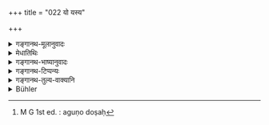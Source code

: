+++
title = "022 यो यस्य"

+++

<details><summary>गङ्गानथ-मूलानुवादः</summary>

Which (of these) is lawful for which caste, what are the good and bad points of each, the good and bad effects of each upon the offspring,—all this I shall explain to you.—(22)
</details>

<details><summary>मेधातिथिः</summary>

धर्माद् अनपेतो **धर्म्यः** शास्त्रविहित इत्य् अर्थः । **यस्य** च विवाहस्य **यौ गुणदोषौ** इष्टानिष्टफलहेतुत्वाद् गुणदोषौ । **प्रसवे** ऽपत्यजन्मनि । **गुणा** गुणाह् **अगुणाः** दोषाः[^७४] । वोडुर् एव स्वर्गनरकादिलक्षणौ गुणदोषौ, तत्प्रयोजनम् अर्थात् स्वर्गादिकम् । या ईदृशा एव भवन्ति । गतार्थम् अपि भूयः प्रतिपत्तये कथयन्ति ॥ ३.२२ ॥


[^७४]:
     M G 1st ed. : aguṇo doṣaḥ
</details>

<details><summary>गङ्गानथ-भाष्यानुवादः</summary>

‘*Lawful*’—that which is not fallen from the law; *i.e*., prescribed by the scriptures.

‘*What are the good and bad points of each form*’—*i.e*., which points in each are conducive to desirable and which to undesirable results.

‘*Offspring*’—*i.e*., in the birth of children.

‘*Good effects*’—good qualities. ‘*Bad effects*’—defects. In reality, the ‘good and bad effects,’ in the form of Heaven and Hell, pertain to the bridegroom; but here they stand for that which brings about these effects.

Though this is already implied in what has gone before (in the first line), yet it is mentioned again for the purpose of making the idea clearer.—(22)
</details>

<details><summary>गङ्गानथ-टिप्पन्यः</summary>

This verse is quoted in *Madanapārijāta* (p. 155) as introducing the enumeration of the different forms of marriage.
</details>

<details><summary>गङ्गानथ-तुल्य-वाक्यानि</summary>

*Āpastamba* (2. 12. 4).—‘As the marriage so the offspring.’

*Baudhāyana* (1. 11. 17).—‘It is well known that the offspring is in
keeping with the form of marriage.’
</details>

<details><summary>Bühler</summary>

022	Which is lawful for each caste (varna) and which are the virtues or faults of each (rite), all this I will declare to you, as well as their good and evil results with respect to the offspring.
</details>
